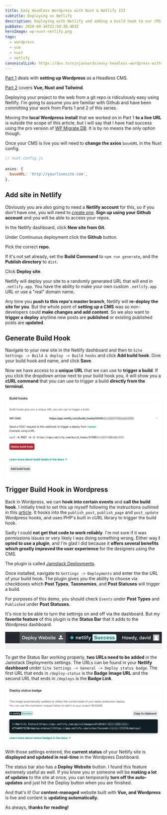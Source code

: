 ```yaml
---
title: Easy Headless Wordpress with Nuxt & Netlify III
subtitle: Deploying on Netlify
description: Deploying with Netlify and adding a build hook to our CMS
pubDate: 2020-09-16T21:50:30.483Z
heroImage: wp-nuxt-netlify.png
tags:
  - wordpress
  - vue
  - nuxt
  - netlify
canonicalLink: https://dev.to/ninjasoards/easy-headless-wordpress-with-nuxt-netlify-part-iii-341j
---
```


[Part 1](/posts/easy-headless-wordpress-with-nuxt-netlify) deals with **setting up Wordpress** as a Headless CMS.

[Part 2](/posts/easy-headless-wordpress-with-nuxt-netlify-part-ii) covers **Vue, Nuxt and Tailwind**.

Deploying your project to the web from a git repo is ridiculously easy using Netlify. I'm going to assume you are familiar with Github and have been committing your work from Parts 1 and 2 of this series.

Moving the **local Wordpress install** that we worked on in Part 1 **to a live URL** is outside the scope of this article, but I will say that I have had success using the pro version of [WP Migrate DB](https://wordpress.org/plugins/wp-migrate-db/). It is by no means the only option though.

Once your CMS is live you will need to **change the axios** `baseURL` in the Nuxt config.

```js
// nuxt.config.js

axios: {
  baseURL: 'http://yourlivesite.com',
},
```

## Add site in Netlify

Obviously you are also going to need a **Netlify account** for this, so if you don't have one, you will need to [create one](https://app.netlify.com/signup). **Sign up using your Github account** and you will be able to access your repos.

In the Netlify dashboard, click **New site from Git**.

Under Continuous deployment click the **Github** button.

Pick the correct **repo.**

If it's not set already, set the **Build Command** to `npm run generate`, and the **Publish directory** to `dist`.

Click **Deploy site**.

Netlify will deploy your site to a randomly generated URL that will end in `.netlify.app`. You have the ability to make your own custom `.netlify.app` URL or use a "real" domain name.

Any time you **push to this repo's master branch**, Netlify will **re-deploy the site for you**. But the whole point of **setting up a CMS** was so non-developers could **make changes and add content**. So we also want to **trigger a deploy** anytime new posts are **published** or existing published posts are **updated**.

## Generate Build Hook

Navigate to your new site in the Netlify dashboard and then to `Site Settings -> Build & deploy -> Build hooks` and click **Add build hook**. Give your build hook and name, and click **Save**.

Now we have access to a **unique URL** that we can use to **trigger a build**. If you click the dropdown arrow next to your build hook you, it will show you a **cURL command** that you can use to trigger a build **directly from the terminal.**

![build hook in netlify](./images/bulld-hook.png)

## Trigger Build Hook in Wordpress

Back in Wordpress, we can **hook into certain events** and **call the build hook**. I initially tried to set this up myself following the instructions outlined in this [article](https://dimitr.im/updating-gatsby-wordpress-published). It hooks into the `publish_post`, `publish_page` and `post_update` Wordpress hooks, and uses PHP's built in cURL library to trigger the build hook.

Sadly I could **not get that code to work reliably**. I'm not sure if it was permissions issues or very likely I was doing something wrong. Either way **I opted to use a plugin**, and I'm glad I did because it **offers several benefits which greatly improved the user experience** for the designers using the CMS.

The plugin is called [Jamstack Deployments](https://wordpress.org/plugins/wp-jamstack-deployments/).

Once installed, navigate to `Settings -> Deployments` and enter the the URL of your build hook. The plugin gives you the ability to choose via checkboxes which **Post Types**, **Taxonomies**, and **Post Statuses** will trigger a build.

For purposes of this demo, you should check `Events` under **Post Types** and `Published` under **Post Statuses**.

It's nice to be able to turn the settings on and off via the dashboard. But my **favorite feature** of this plugin is the **Status Bar** that it adds to the Wordpress dashboard.

![Status Bar](./images/status-bar.png)

To get the Status Bar working properly, **two URLs need to be added** in the Jamstack Deployments settings. The URLs can be found in your **Netlify dashboard** under `Site Settings -> General -> Deploy status badge`. The first URL that ends in `/deploy-status` is the **Badge Image URL** and the second URL that ends in `/deploys` is the **Badge Link**.

![netlify status badge](./images/status-badge.png)

With those settings entered, the **current status** of your Netlify site is **displayed and updated in real-time** in the Wordpress Dashboard.

The status bar also has a **Deploy Website** button. I found this feature extremely useful as well. If you know you or someone will be **making a lot of updates** to the site at once, you can temporarily **turn off the auto-updates** and just hit the Deploy button when you are finished.

And that's it! Our **content-managed** website built with **Vue, and Wordpress** is live and content is **updating automatically.**

As always, **thanks for reading!**
